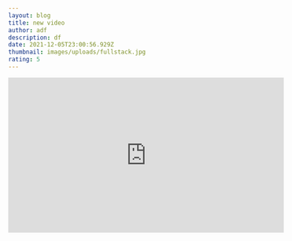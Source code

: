 ```yaml
---
layout: blog
title: new video
author: adf
description: df
date: 2021-12-05T23:00:56.929Z
thumbnail: images/uploads/fullstack.jpg
rating: 5
---
```

<iframe width="560" height="315" src="https://www.youtube.com/embed/J01rYl9T3BU" title="YouTube video player" frameborder="0" allow="accelerometer; autoplay; clipboard-write; encrypted-media; gyroscope; picture-in-picture" allowfullscreen></iframe>